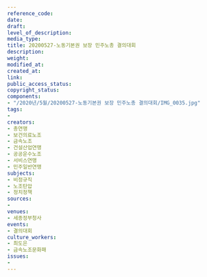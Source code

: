 ```yaml
---
reference_code: 
date: 
draft: 
level_of_description: 
media_type: 
title: 20200527-노동기본권 보장 민주노총 결의대회
description: 
weight: 
modified_at: 
created_at: 
link: 
public_access_status: 
copyright_status: 
components:
- "/2020년/5월/20200527-노동기본권 보장 민주노총 결의대회/IMG_0035.jpg"
tags:
- 
creators:
- 총연맹
- 보건의료노조
- 금속노조
- 건설산업연맹
- 공공운수노조
- 서비스연맹
- 민주일반연맹
subjects:
- 비정규직
- 노조탄압
- 정치정책
sources:
- 
venues:
- 세종정부청사
events:
- 결의대회
culture_workers:
- 최도은
- 금속노조문화패
issues:
- 
---
```

